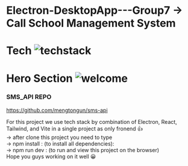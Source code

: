 # Electron-DesktopApp---Group7 -> Call School Management System

# Tech ![techstack](https://github.com/incubation-center/Electron-DesktopApp---Group7/assets/63219400/7e9b9d75-d165-4c79-9c13-b4c43d60c1af)

# Hero Section ![welcome](https://github.com/incubation-center/Electron-DesktopApp---Group7/assets/63219400/d92e1b19-bd40-4ed8-adf7-a98be1b28d80)



### SMS_API REPO
https://github.com/mengtongun/sms-api


For this project we use tech stack by combination of Electron, React, Tailwind, and Vite in a single project as only fronend 👍
<br>-> after clone this project you need to type
<br> -> npm install : (to install all dependencies):
<br> -> npm run dev : (to run and view this project on the browser)
<br> Hope you guys working on it well 😀


